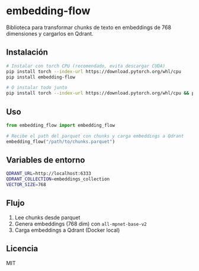 # embedding-flow

Biblioteca para transformar chunks de texto en embeddings de 768 dimensiones y cargarlos en Qdrant.

## Instalación

```bash
# Instalar con torch CPU (recomendado, evita descargar CUDA)
pip install torch --index-url https://download.pytorch.org/whl/cpu
pip install embedding-flow

# O instalar todo junto
pip install torch --index-url https://download.pytorch.org/whl/cpu && pip install embedding-flow
```

## Uso

```python
from embedding_flow import embedding_flow

# Recibe el path del parquet con chunks y carga embeddings a Qdrant
embedding_flow("/path/to/chunks.parquet")
```

## Variables de entorno

```bash
QDRANT_URL=http://localhost:6333
QDRANT_COLLECTION=embeddings_collection
VECTOR_SIZE=768
```

## Flujo

1. Lee chunks desde parquet
2. Genera embeddings (768 dim) con `all-mpnet-base-v2`
3. Carga embeddings a Qdrant (Docker local)

## Licencia

MIT

